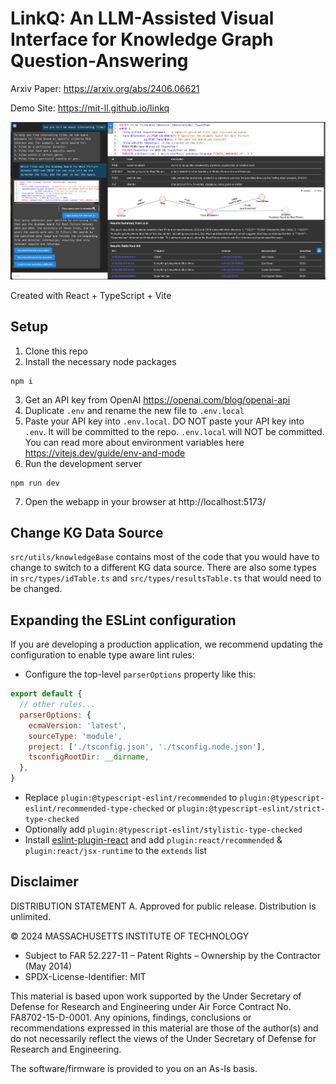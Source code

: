 # LinkQ: An LLM-Assisted Visual Interface for Knowledge Graph Question-Answering

Arxiv Paper: https://arxiv.org/abs/2406.06621

Demo Site: https://mit-ll.github.io/linkq

[![Screenshot](/public/screenshot.png)](https://mit-ll.github.io/linkq)



Created with React + TypeScript + Vite

## Setup

1. Clone this repo
2. Install the necessary node packages
```
npm i
```
3. Get an API key from OpenAI https://openai.com/blog/openai-api
4. Duplicate `.env` and rename the new file to `.env.local`
5. Paste your API key into `.env.local`. DO NOT paste your API key into `.env`. It will be committed to the repo. `.env.local` will NOT be committed. You can read more about environment variables here https://vitejs.dev/guide/env-and-mode
6. Run the development server
```
npm run dev
```
7. Open the webapp in your browser at http://localhost:5173/


## Change KG Data Source
`src/utils/knowledgeBase` contains most of the code that you would have to change to switch to a different KG data source. There are also some types in `src/types/idTable.ts` and `src/types/resultsTable.ts` that would need to be changed.

## Expanding the ESLint configuration

If you are developing a production application, we recommend updating the configuration to enable type aware lint rules:

- Configure the top-level `parserOptions` property like this:

```js
export default {
  // other rules...
  parserOptions: {
    ecmaVersion: 'latest',
    sourceType: 'module',
    project: ['./tsconfig.json', './tsconfig.node.json'],
    tsconfigRootDir: __dirname,
  },
}
```

- Replace `plugin:@typescript-eslint/recommended` to `plugin:@typescript-eslint/recommended-type-checked` or `plugin:@typescript-eslint/strict-type-checked`
- Optionally add `plugin:@typescript-eslint/stylistic-type-checked`
- Install [eslint-plugin-react](https://github.com/jsx-eslint/eslint-plugin-react) and add `plugin:react/recommended` & `plugin:react/jsx-runtime` to the `extends` list


## Disclaimer

DISTRIBUTION STATEMENT A. Approved for public release. Distribution is unlimited.

© 2024 MASSACHUSETTS INSTITUTE OF TECHNOLOGY

- Subject to FAR 52.227-11 – Patent Rights – Ownership by the Contractor (May 2014)
- SPDX-License-Identifier: MIT

This material is based upon work supported by the Under Secretary of Defense for Research and Engineering under Air Force Contract No. FA8702-15-D-0001. Any opinions, findings, conclusions or recommendations expressed in this material are those of the author(s) and do not necessarily reflect the views of the Under Secretary of Defense for Research and Engineering.

The software/firmware is provided to you on an As-Is basis.